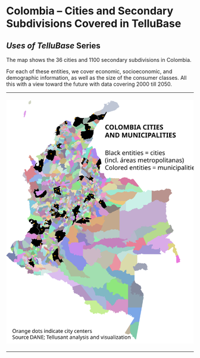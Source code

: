 # Colombia – Cities and Secondary Subdivisions Covered in TelluBase
## *Uses of TelluBase* Series  

The map shows the 36 cities and 1100 secondary subdivisions in Colombia.  

For each of these entities, we cover economic, socioeconomic, and demographic information, as well as the size of the consumer classes. All this with a view toward the future with data covering 2000 till 2050.  

---
#### <img  src="assets/svg/tellusant-colombia-sub2-city.svg" alt="Colombia – Cities and Secondary Subdivisions Covered in TelluBase">  

---
